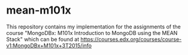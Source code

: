 # mean-m101x

This repository contains my implementation for the assignments of the course "MongoDBx: M101x Introduction to MongoDB using the MEAN Stack" which can be found at https://courses.edx.org/courses/course-v1:MongoDBx+M101x+3T2015/info
